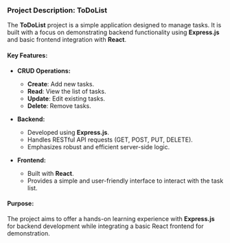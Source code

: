 ### Project Description: **ToDoList**

The **ToDoList** project is a simple application designed to manage tasks. It is built with a focus on demonstrating backend functionality using **Express.js** and basic frontend integration with **React**. 

#### **Key Features:**
- **CRUD Operations:**
  - **Create**: Add new tasks.
  - **Read**: View the list of tasks.
  - **Update**: Edit existing tasks.
  - **Delete**: Remove tasks.

- **Backend:** 
  - Developed using **Express.js**.
  - Handles RESTful API requests (GET, POST, PUT, DELETE).
  - Emphasizes robust and efficient server-side logic.

- **Frontend:**
  - Built with **React**.
  - Provides a simple and user-friendly interface to interact with the task list.

#### **Purpose:**
The project aims to offer a hands-on learning experience with **Express.js** for backend development while integrating a basic React frontend for demonstration. 


